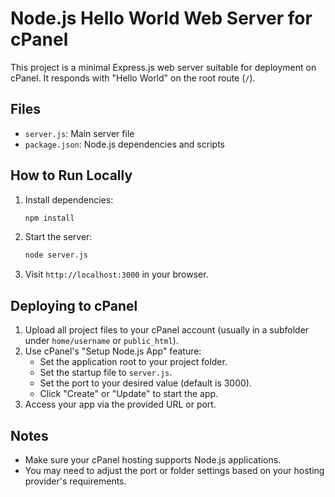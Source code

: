 # Node.js Hello World Web Server for cPanel

This project is a minimal Express.js web server suitable for deployment on cPanel. It responds with "Hello World" on the root route (`/`).

## Files
- `server.js`: Main server file
- `package.json`: Node.js dependencies and scripts

## How to Run Locally
1. Install dependencies:
   ```bash
   npm install
   ```
2. Start the server:
   ```bash
   node server.js
   ```
3. Visit `http://localhost:3000` in your browser.

## Deploying to cPanel
1. Upload all project files to your cPanel account (usually in a subfolder under `home/username` or `public_html`).
2. Use cPanel's "Setup Node.js App" feature:
   - Set the application root to your project folder.
   - Set the startup file to `server.js`.
   - Set the port to your desired value (default is 3000).
   - Click "Create" or "Update" to start the app.
3. Access your app via the provided URL or port.

## Notes
- Make sure your cPanel hosting supports Node.js applications.
- You may need to adjust the port or folder settings based on your hosting provider's requirements.

